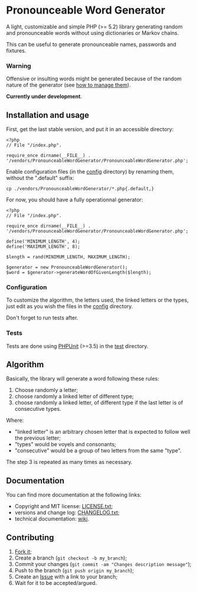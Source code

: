 Pronounceable Word Generator
============================

A light, customizable and simple PHP (>= 5.2) library generating random and
pronounceable words without using dictionaries or Markov chains.

This can be useful to generate pronounceable names, passwords and fixtures.

### Warning

Offensive or insulting words might be generated because of the random nature
of the generator (see [how to manage them][1]).

**Currently under development**.

Installation and usage
----------------------

First, get the last stable version, and put it in an accessible directory:

    <?php
    // File "/index.php".
    
    require_once dirname(__FILE__) . '/vendors/PronounceableWordGenerator/PronounceableWordGenerator.php';

Enable configuration files (in the [config][2] directory) by renaming them, without the ".default" suffix:

    cp ./vendors/PronounceableWordGenerator/*.php{.default,}

For now, you should have a fully operationnal generator:

    <?php
    // File "/index.php".
    
    require_once dirname(__FILE__) . '/vendors/PronounceableWordGenerator/PronounceableWordGenerator.php';

    define('MINIMUM_LENGTH', 4);
    define('MAXIMUM_LENGTH', 8);

    $length = rand(MINIMUM_LENGTH, MAXIMUM_LENGTH);

    $generator = new PronounceableWordGenerator();
    $word = $generator->generateWordOfGivenLength($length);

### Configuration

To customize the algorithm, the letters used, the linked letters or the types,
just edit as you wish the files in the [config][2] directory.

Don't forget to run tests after.

### Tests

Tests are done using [PHPUnit][3] (>=3.5) in the [test][4] directory.

Algorithm
---------

Basically, the library will generate a word following these rules:

1. Choose randomly a letter;
2. choose randomly a linked letter of different type;
3. choose randomly a linked letter, of different type if the last letter is
   of consecutive types.

Where:

* "linked letter" is an arbitrary chosen letter that is expected to follow
  well the previous letter;
* "types" would be voyels and consonants;
* "consecutive" would be a group of two letters from the same "type".

The step 3 is repeated as many times as necessary.

Documentation
-------------

You can find more documentation at the following links:

* Copyright and MIT license: [LICENSE.txt][5];
* versions and change log: [CHANGELOG.txt][6];
* technical documentation: [wiki][7].

Contributing
------------

1. [Fork it][8];
2. Create a branch (`git checkout -b my_branch`);
3. Commit your changes (`git commit -am "Changes description message"`);
4. Push to the branch (`git push origin my_branch`);
5. Create an [Issue][9] with a link to your branch;
6. Wait for it to be accepted/argued.


[1]: https://github.com/gnugat/PronounceableWordGenerator/wiki/OffensiveAndInsultingWordsManagement
[2]: https://github.com/gnugat/PronounceableWordGenerator/tree/master/config
[3]: https://github.com/sebastianbergmann/phpunit/
[4]: https://github.com/gnugat/PronounceableWordGenerator/tree/master/test
[5]: https://github.com/gnugat/PronounceableWordGenerator/blob/master/LICENSE.txt
[6]: https://github.com/gnugat/PronounceableWordGenerator/blob/master/CHANGELOG.txt
[7]: https://github.com/gnugat/PronounceableWordGenerator/wiki
[8]: https://github.com/gnugat/PronounceableWordGenerator/fork_select
[9]: https://github.com/gnugat/PronounceableWordGenerator/issues
